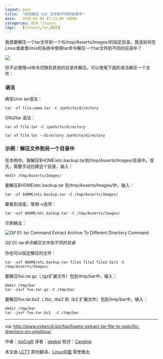 ```yaml
---
layout: post
title:	"如何解压 tar 文件到不同的目录中"
date:	2015-02-04 07:11:00 +0800 
categories:	技术 linuxcn 
tags:	[linuxcn,tar,解压]
---
```



我想要解压一个tar文件到一个叫/tmp/Asserts/Images/的指定目录。我该如何在Linux或者类Unix的系统中使用tar命令解压一个tar文件到不同的目录中？


![](/Asserts/Images//attachment/album/201502/03/221358gzjbez0riq87ptpq.png)


你不必使用cd命令切换到其他的目录并解压。可以使用下面的语法解压一个文件：


### 语法


典型Unix tar语法：



```
tar -xf file.name.tar -C /path/to/directory

```

GNU/tar 语法：



```
tar xf file.tar -C /path/to/directory

tar xf file.tar --directory /path/to/directory

```

### 示例：解压文件到另一个目录中


在本例中。我解压$HOME/etc.backup.tar到/tmp/Asserts/Images/目录中。首先，需要手动创建这个目录，输入：



```
mkdir /tmp/Asserts/Images/

```

要解压$HOME/etc.backup.tar 到/tmp/Asserts/Images/中，输入：



```
tar -xf $HOME/etc.backup.tar -C /tmp/Asserts/Images/

```

要看到进度，使用-v选项：



```
tar -xvf $HOME/etc.backup.tar -C /tmp/Asserts/Images/

```

示例输出：


![Gif 01: tar Command Extract Archive To Different Directory Command](/Asserts/Images//attachment/album/201502/03/221419v9v9dus0s955ucu0.gif)


*Gif 01: tar命令解压文件到不同的目录*


你也可以指定解压的文件：



```
tar -xvf $HOME/etc.backup.tar file1 file2 file3 dir1 -C /tmp/Asserts/Images/

```

要解压foo.tar.gz（.tgz扩展文件）包到/tmp/bar中，输入：



```
mkdir /tmp/bar
tar -zxvf foo.tar.gz -C /tmp/bar

```

要解压foo.tar.bz2（.tbz, .tbz2 和 .tb2 扩展文件）包到/tmp/bar中，输入：



```
mkdir /tmp/bar
tar -jxvf foo.tar.bz2  -C /tmp/bar

```



---


via: <http://www.cyberciti.biz/faq/howto-extract-tar-file-to-specific-directory-on-unixlinux/>


作者：[nixCraft](http://www.cyberciti.biz/tips/about-us) 译者：[geekpi](https://github.com/geekpi) 校对：[Caroline](https://github.com/carolinewuyan)


本文由 [LCTT](https://github.com/LCTT/TranslateProject) 原创翻译，[Linux中国](http://linux.cn/) 荣誉推出
